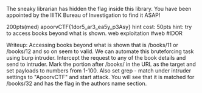 The sneaky librarian has hidden the flag inside this library. You have been appointed by the IIITK Bureau of Investigation to find it ASAP!

200pts(med)
apoorvCTF{1dor5_ar3_ea5y_p3Asy}
hint cost: 50pts
hint: try to access books beyond what is shown.
web exploitation
#web #IDOR

Writeup:
Accessing books beyond what is shown that is /books/11 or /books/12 and so on seem to valid.
We can automate this bruteforcing task using burp intruder.
Intercept the request to any of the book details and send to intruder.
Mark the portion after /books/ in the URL as the target and set payloads to numbers from 1-100.
Also set grep - match under intruder settings to "ApoorvCTF" and start attack.
You will see that it is matched for /books/32 and has the flag in the authors name section.